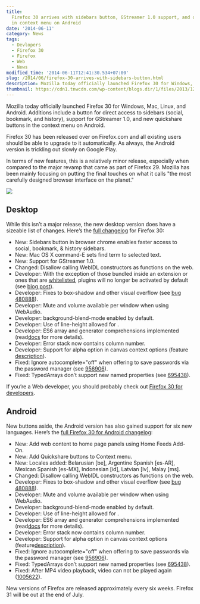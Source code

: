 ```yaml
---
title:
  Firefox 30 arrives with sidebars button, GStreamer 1.0 support, and quickshare
  in context menu on Android
date: '2014-06-11'
category: News
tags:
  - Devlopers
  - Firefox 30
  - Firefox
  - Web
  - News
modified_time: '2014-06-11T12:41:30.534+07:00'
slug: /2014/06/firefox-30-arrives-with-sidebars-button.html
description: Mozilla today officially launched Firefox 30 for Windows, Mac, Linux, and Android. Additions include a button for direct access to sidebars (social, bookmark, and history), support for GStreamer 1.0, and new quickshare buttons in the context menu on Android.
thumbnail: https://cdn1.tnwcdn.com/wp-content/blogs.dir/1/files/2013/12/firefox_logo_new-786x305.png
---
```


Mozilla today officially launched Firefox 30 for Windows, Mac, Linux, and Android. Additions include a button for direct access to sidebars (social, bookmark, and history), support for GStreamer 1.0, and new quickshare buttons in the context menu on Android.

Firefox 30 has been released over on Firefox.com and all existing users should be able to upgrade to it automatically. As always, the Android version is trickling out slowly on Google Play.

In terms of new features, this is a relatively minor release, especially when compared to the major revamp that came as part of Firefox 29. Mozilla has been mainly focusing on putting the final touches on what it calls "the most carefully designed browser interface on the planet."

![](https://cdn1.tnwcdn.com/wp-content/blogs.dir/1/files/2013/12/firefox_logo_new-786x305.png)

## Desktop

While this isn’t a major release, the new desktop version does have a sizeable list of changes. Here’s the [full changelog](https://www.mozilla.org/en-US/firefox/30.0/releasenotes/) for Firefox 30:

- New: Sidebars button in browser chrome enables faster access to social, bookmark, & history sidebars.
- New: Mac OS X command-E sets find term to selected text.
- New: Support for GStreamer 1.0.
- Changed: Disallow calling WebIDL constructors as functions on the web.
- Developer: With the exception of those bundled inside an extension or ones that are [whitelisted](https://wiki.mozilla.org/Plugins/Firefox_Whitelist), plugins will no longer be activated by default (see [blog post](https://blog.mozilla.org/security/2014/02/28/update-on-plugin-activation/)).
- Developer: Fixes to box-shadow and other visual overflow (see [bug 480888](https://bugzilla.mozilla.org/show_bug.cgi?id=480888)).
- Developer: Mute and volume available per window when using WebAudio.
- Developer: background-blend-mode enabled by default.
- Developer: Use of line-height allowed for .
- Developer: ES6 array and generator comprehensions implemented (read[docs](https://developer.mozilla.org/en-US/Firefox/Releases/30) for more details).
- Developer: Error stack now contains column number.
- Developer: Support for alpha option in canvas context options (feature [description](https://blogs.adobe.com/webplatform/2014/04/01/new-canvas-features/)).
- Fixed: Ignore autocomplete="off" when offering to save passwords via the password manager (see [956906](https://bugzilla.mozilla.org/show_bug.cgi?id=956906)).
- Fixed: TypedArrays don’t support new named properties (see [695438](https://bugzilla.mozilla.org/show_bug.cgi?id=695438)).

If you’re a Web developer, you should probably check out [Firefox 30 for developers](https://developer.mozilla.org/en-US/docs/Firefox_30_for_developers).

## Android

New buttons aside, the Android version has also gained support for six new languages. Here’s the [full Firefox 30 for Android changelog](https://www.mozilla.org/en-US/mobile/30.0/releasenotes/):

- New: Add web content to home page panels using Home Feeds Add-On.
- New: Add Quickshare buttons to Context menu.
- New: Locales added: Belarusian [be], Argentine Spanish [es-AR], Mexican Spanish [es-MX], Indonesian [id], Latvian [lv], Malay [ms].
- Changed: Disallow calling WebIDL constructors as functions on the web.
- Developer: Fixes to box-shadow and other visual overflow (see [bug 480888](https://bugzilla.mozilla.org/show_bug.cgi?id=480888)).
- Developer: Mute and volume available per window when using WebAudio.
- Developer: background-blend-mode enabled by default.
- Developer: Use of line-height allowed for .
- Developer: ES6 array and generator comprehensions implemented (read[docs](https://developer.mozilla.org/en-US/Firefox/Releases/30) for more details).
- Developer: Error stack now contains column number.
- Developer: Support for alpha option in canvas context options (feature[description](https://blogs.adobe.com/webplatform/2014/04/01/new-canvas-features/)).
- Fixed: Ignore autocomplete="off" when offering to save passwords via the password manager (see [956906](https://bugzilla.mozilla.org/show_bug.cgi?id=956906)).
- Fixed: TypedArrays don’t support new named properties (see [695438](https://bugzilla.mozilla.org/show_bug.cgi?id=695438)).
- Fixed: After MP4 video playback, video can not be played again ([1005622](https://bugzilla.mozilla.org/show_bug.cgi?id=1005622)).

New versions of Firefox are released approximately every six weeks. Firefox 31 will be out at the end of July.
